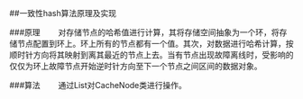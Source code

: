 ##一致性hash算法原理及实现

###原理
&emsp;&emsp;对存储节点的哈希值进行计算，其将存储空间抽象为一个环，将存储节点配置到环上。环上所有的节点都有一个值。其次，对数据进行哈希计算，按顺时针方向将其映射到离其最近的节点上去。当有节点出现故障离线时，受影响的仅仅为环上故障节点开始逆时针方向至下一个节点之间区间的数据对象。

###算法
&emsp;&emsp;通过List对CacheNode类进行操作。
